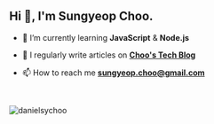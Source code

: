 <h2 align="left">Hi 👋, I'm Sungyeop Choo.</h1>

- 🌱 I’m currently learning **JavaScript** & **Node.js**

- 📝 I regularly write articles on **[Choo's Tech Blog](https://chooworld.com/)**

- 📫 How to reach me **[sungyeop.choo@gmail.com](mailto:choo@chooworld.com)**

<br>

<p><img align="left" src="https://github-readme-streak-stats.herokuapp.com/?user=danielsychoo&" alt="danielsychoo" /></p>
